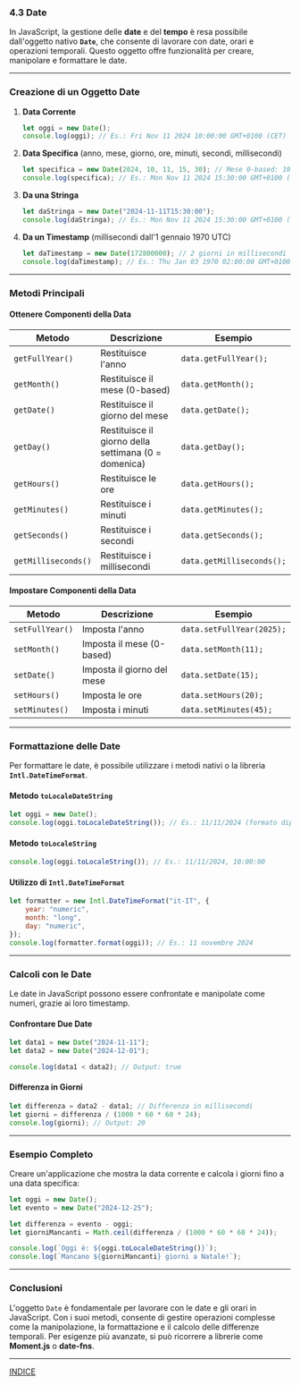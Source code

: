 ### **4.3 Date**

In JavaScript, la gestione delle **date** e del **tempo** è resa possibile dall'oggetto nativo **`Date`**, che consente di lavorare con date, orari e operazioni temporali. Questo oggetto offre funzionalità per creare, manipolare e formattare le date.

---

### **Creazione di un Oggetto Date**

1. **Data Corrente**
   ```javascript
   let oggi = new Date();
   console.log(oggi); // Es.: Fri Nov 11 2024 10:00:00 GMT+0100 (CET)
   ```

2. **Data Specifica** (anno, mese, giorno, ore, minuti, secondi, millisecondi)
   ```javascript
   let specifica = new Date(2024, 10, 11, 15, 30); // Mese 0-based: 10 = novembre
   console.log(specifica); // Es.: Mon Nov 11 2024 15:30:00 GMT+0100 (CET)
   ```

3. **Da una Stringa**
   ```javascript
   let daStringa = new Date("2024-11-11T15:30:00");
   console.log(daStringa); // Es.: Mon Nov 11 2024 15:30:00 GMT+0100 (CET)
   ```

4. **Da un Timestamp** (millisecondi dall'1 gennaio 1970 UTC)
   ```javascript
   let daTimestamp = new Date(172800000); // 2 giorni in millisecondi
   console.log(daTimestamp); // Es.: Thu Jan 03 1970 02:00:00 GMT+0100 (CET)
   ```

---

### **Metodi Principali**

#### **Ottenere Componenti della Data**
| Metodo                | Descrizione                                     | Esempio                          |
|-----------------------|-------------------------------------------------|----------------------------------|
| `getFullYear()`       | Restituisce l'anno                              | `data.getFullYear();`           |
| `getMonth()`          | Restituisce il mese (0-based)                   | `data.getMonth();`              |
| `getDate()`           | Restituisce il giorno del mese                  | `data.getDate();`               |
| `getDay()`            | Restituisce il giorno della settimana (0 = domenica) | `data.getDay();`           |
| `getHours()`          | Restituisce le ore                              | `data.getHours();`              |
| `getMinutes()`        | Restituisce i minuti                            | `data.getMinutes();`            |
| `getSeconds()`        | Restituisce i secondi                           | `data.getSeconds();`            |
| `getMilliseconds()`   | Restituisce i millisecondi                      | `data.getMilliseconds();`       |

#### **Impostare Componenti della Data**
| Metodo                | Descrizione                                     | Esempio                          |
|-----------------------|-------------------------------------------------|----------------------------------|
| `setFullYear()`       | Imposta l'anno                                  | `data.setFullYear(2025);`       |
| `setMonth()`          | Imposta il mese (0-based)                       | `data.setMonth(11);`            |
| `setDate()`           | Imposta il giorno del mese                      | `data.setDate(15);`             |
| `setHours()`          | Imposta le ore                                  | `data.setHours(20);`            |
| `setMinutes()`        | Imposta i minuti                                | `data.setMinutes(45);`          |

---

### **Formattazione delle Date**
Per formattare le date, è possibile utilizzare i metodi nativi o la libreria **`Intl.DateTimeFormat`**.

#### **Metodo `toLocaleDateString`**
```javascript
let oggi = new Date();
console.log(oggi.toLocaleDateString()); // Es.: 11/11/2024 (formato dipende dalla località)
```

#### **Metodo `toLocaleString`**
```javascript
console.log(oggi.toLocaleString()); // Es.: 11/11/2024, 10:00:00
```

#### **Utilizzo di `Intl.DateTimeFormat`**
```javascript
let formatter = new Intl.DateTimeFormat("it-IT", {
    year: "numeric",
    month: "long",
    day: "numeric",
});
console.log(formatter.format(oggi)); // Es.: 11 novembre 2024
```

---

### **Calcoli con le Date**
Le date in JavaScript possono essere confrontate e manipolate come numeri, grazie ai loro timestamp.

#### **Confrontare Due Date**
```javascript
let data1 = new Date("2024-11-11");
let data2 = new Date("2024-12-01");

console.log(data1 < data2); // Output: true
```

#### **Differenza in Giorni**
```javascript
let differenza = data2 - data1; // Differenza in millisecondi
let giorni = differenza / (1000 * 60 * 60 * 24);
console.log(giorni); // Output: 20
```

---

### **Esempio Completo**

Creare un'applicazione che mostra la data corrente e calcola i giorni fino a una data specifica:

```javascript
let oggi = new Date();
let evento = new Date("2024-12-25");

let differenza = evento - oggi;
let giorniMancanti = Math.ceil(differenza / (1000 * 60 * 60 * 24));

console.log(`Oggi è: ${oggi.toLocaleDateString()}`);
console.log(`Mancano ${giorniMancanti} giorni a Natale!`);
```

---

### **Conclusioni**
L'oggetto `Date` è fondamentale per lavorare con le date e gli orari in JavaScript. Con i suoi metodi, consente di gestire operazioni complesse come la manipolazione, la formattazione e il calcolo delle differenze temporali. Per esigenze più avanzate, si può ricorrere a librerie come **Moment.js** o **date-fns**.

--- 
[INDICE](README.md) 